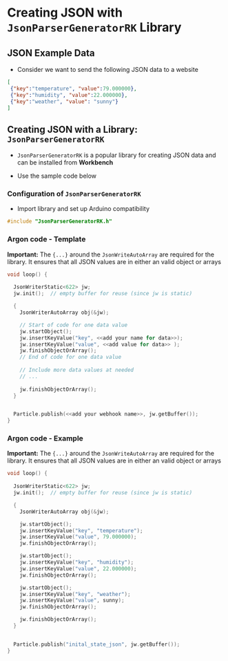 <!-- headingDivider: 2 -->

# Creating JSON with `JsonParserGeneratorRK` Library

## JSON Example Data

- Consider we want to send the following JSON data to a website

```json
[
 {"key":"temperature", "value":79.000000},
 {"key":"humidity", "value":22.000000},
 {"key":"weather", "value": "sunny"}
]
```

## Creating JSON with a Library:  `JsonParserGeneratorRK` 

- `JsonParserGeneratorRK` is a popular library for creating JSON data and can be installed from **Workbench**

* Use the sample code below

### Configuration of `JsonParserGeneratorRK`

- Import library and set up Arduino compatibility

```c++
#include "JsonParserGeneratorRK.h"  
```

### Argon code - Template

**Important:** The `{...}` around the `JsonWriteAutoArray` are required for the library. It ensures that all JSON values are in either an valid object or arrays

```c++
void loop() {
    
  JsonWriterStatic<622> jw;
  jw.init();  // empty buffer for reuse (since jw is static)

  {
    JsonWriterAutoArray obj(&jw);

    // Start of code for one data value
    jw.startObject();
    jw.insertKeyValue("key", <<add your name for data>>);
    jw.insertKeyValue("value", <<add value for data>> );
    jw.finishObjectOrArray();
	// End of code for one data value
      
 	// Include more data values at needed
	// ...
      
    jw.finishObjectOrArray();
  }


  Particle.publish(<<add your webhook name>>, jw.getBuffer());
}
```

### Argon code - Example

**Important:** The `{...}` around the `JsonWriteAutoArray` are required for the library. It ensures that all JSON values are in either an valid object or arrays

```c++
void loop() {
    
  JsonWriterStatic<622> jw;
  jw.init();  // empty buffer for reuse (since jw is static)

  {
    JsonWriterAutoArray obj(&jw);

    jw.startObject();
    jw.insertKeyValue("key", "temperature");
    jw.insertKeyValue("value", 79.000000);
    jw.finishObjectOrArray();

    jw.startObject();
    jw.insertKeyValue("key", "humidity");
    jw.insertKeyValue("value", 22.000000);
    jw.finishObjectOrArray();

    jw.startObject();
    jw.insertKeyValue("key", "weather");
    jw.insertKeyValue("value", sunny);
    jw.finishObjectOrArray();

    jw.finishObjectOrArray();
  }


  Particle.publish("inital_state_json", jw.getBuffer());
}
```
